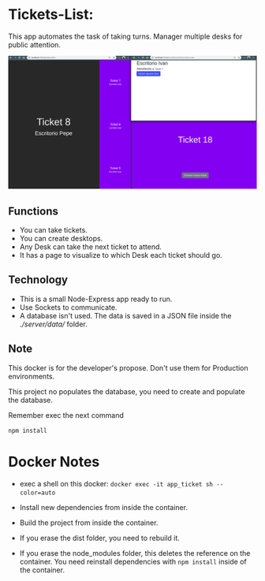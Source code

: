 # Tickets-List:

This app automates the task of taking turns. Manager multiple desks for public attention.

![Screens](./Readme/Tickets-Screens.png)

## Functions
- You can take tickets.
- You can create desktops.
- Any Desk can take the next ticket to attend.
- It has a page to visualize to which Desk each ticket should go.

## Technology

- This is a small Node-Express app ready to run.
- Use Sockets to communicate.
- A database isn't used. The data is saved in a JSON file inside the *./server/data/* folder.

## Note

This docker is for the developer's propose. Don't use them for Production environments.

This project no populates the database, you need to create and populate the database.

Remember exec the next command

```
npm install
```

# Docker Notes

- exec a shell on this docker: ```docker exec -it app_ticket sh --color=auto```

- Install new dependencies from inside the container.

- Build the project from inside the container.

- If you erase the dist folder, you need to rebuild it.

- If you erase the node_modules folder, this deletes the reference on the container. You need reinstall dependencies with ```npm install``` inside of the container.